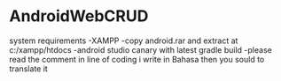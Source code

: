 # AndroidWebCRUD
system requirements
-XAMPP
-copy android.rar and extract at c:/xampp/htdocs
-android studio canary with latest gradle build
-please read the comment in line of coding i write in Bahasa then you sould to translate it 

